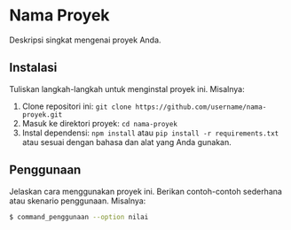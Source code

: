 # Nama Proyek

Deskripsi singkat mengenai proyek Anda.

## Instalasi

Tuliskan langkah-langkah untuk menginstal proyek ini. Misalnya:

1. Clone repositori ini: `git clone https://github.com/username/nama-proyek.git`
2. Masuk ke direktori proyek: `cd nama-proyek`
3. Instal dependensi: `npm install` atau `pip install -r requirements.txt` atau sesuai dengan bahasa dan alat yang Anda gunakan.

## Penggunaan

Jelaskan cara menggunakan proyek ini. Berikan contoh-contoh sederhana atau skenario penggunaan. Misalnya:

```bash
$ command_penggunaan --option nilai


